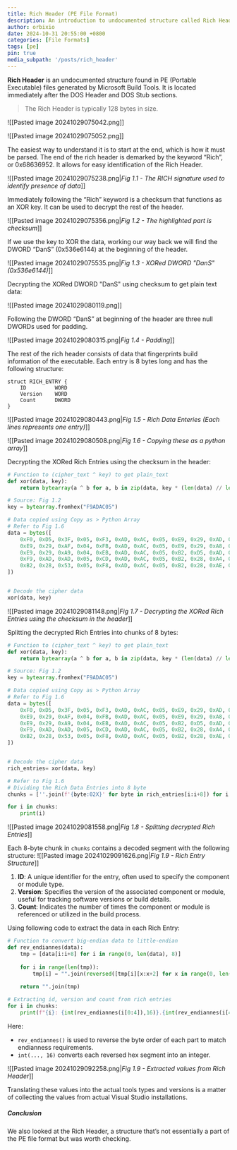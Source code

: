 ```yaml
---
title: Rich Header (PE File Format)
description: An introduction to undocumented structure called Rich Header found in PE (Portable Executable) files generated by Microsoft Build Tools.
author: orbixio
date: 2024-10-31 20:55:00 +0800
categories: [File Formats]
tags: [pe]
pin: true
media_subpath: '/posts/rich_header'
---
```


**Rich Header** is an undocumented structure found in PE (Portable Executable) files generated by Microsoft Build Tools. It is located immediately after the DOS Header and DOS Stub sections.

> The Rich Header is typically 128 bytes in size.

![[Pasted image 20241029075042.png]]

![[Pasted image 20241029075052.png]]

The easiest way to understand it is to start at the end, which is how it must be parsed.
The end of the rich header is demarked by the keyword “Rich”, or 0x68636952. It allows for easy identification of the Rich Header.

![[Pasted image 20241029075238.png|*Fig 1.1 - _The RICH signature used to identify presence of data_*]]

Immediately following the “Rich” keyword is a checksum that functions as an XOR key. It can be used to decrypt the rest of the header. 

![[Pasted image 20241029075356.png|*_Fig 1.2 - The highlighted part is checksum_*]]

If we use the key to XOR the data, working our way back we will find the DWORD “DanS” (0x536e6144) at the beginning of the header.

![[Pasted image 20241029075535.png|*_Fig 1.3 - XORed DWORD "DanS" (0x536e6144)_*]]

Decrypting the XORed DWORD "DanS" using checksum to get plain text data:

![[Pasted image 20241029080119.png]]

Following the DWORD “DanS” at beginning of the header are three null DWORDs used for padding.

![[Pasted image 20241029080315.png|*Fig 1.4 - Padding*]]

The rest of the rich header consists of data that fingerprints build information of the executable. Each entry is 8 bytes long and has the following structure:
```
struct RICH_ENTRY {
    ID         WORD
    Version    WORD
    Count      DWORD
}
```

![[Pasted image 20241029080443.png|*Fig 1.5 - Rich Data Enteries (Each lines represents one entry)*]]

![[Pasted image 20241029080508.png|*_Fig 1.6 - Copying these as a python array_*]]

Decrypting the XORed Rich Entries using the checksum in the header:
```python
# Function to (cipher_text ^ key) to get plain_text
def xor(data, key):
    return bytearray(a ^ b for a, b in zip(data, key * (len(data) // len(key)) + key[:len(data) % len(key)]))

# Source: Fig 1.2
key = bytearray.fromhex("F9ADAC05")

# Data copied using Copy as > Python Array
# Refer to Fig 1.6 
data = bytes([
    0xF0, 0xD5, 0x3F, 0x05, 0xF3, 0xAD, 0xAC, 0x05, 0xE9, 0x29, 0xAD, 0x04, 0xFA, 0xAD, 0xAC, 0x05, 
    0xE9, 0x29, 0xAF, 0x04, 0xFB, 0xAD, 0xAC, 0x05, 0xE9, 0x29, 0xA8, 0x04, 0xF0, 0xAD, 0xAC, 0x05, 
    0xE9, 0x29, 0xA9, 0x04, 0xEB, 0xAD, 0xAC, 0x05, 0xB2, 0xD5, 0xAD, 0x04, 0xFB, 0xAD, 0xAC, 0x05, 
    0xF9, 0xAD, 0xAD, 0x05, 0xCD, 0xAD, 0xAC, 0x05, 0xB2, 0x28, 0xA4, 0x04, 0xF8, 0xAD, 0xAC, 0x05, 
    0xB2, 0x28, 0x53, 0x05, 0xF8, 0xAD, 0xAC, 0x05, 0xB2, 0x28, 0xAE, 0x04, 0xF8, 0xAD, 0xAC, 0x05, 
])


# Decode the cipher data
xor(data, key)
```

![[Pasted image 20241029081148.png|*Fig 1.7 - Decrypting the XORed Rich Entries using the checksum in the header*]]

Splitting the decrypted Rich Entries into chunks of 8 bytes:
```python
# Function to (cipher_text ^ key) to get plain_text
def xor(data, key):
    return bytearray(a ^ b for a, b in zip(data, key * (len(data) // len(key)) + key[:len(data) % len(key)]))

# Source: Fig 1.2
key = bytearray.fromhex("F9ADAC05")

# Data copied using Copy as > Python Array
# Refer to Fig 1.6 
data = bytes([
    0xF0, 0xD5, 0x3F, 0x05, 0xF3, 0xAD, 0xAC, 0x05, 0xE9, 0x29, 0xAD, 0x04, 0xFA, 0xAD, 0xAC, 0x05, 
    0xE9, 0x29, 0xAF, 0x04, 0xFB, 0xAD, 0xAC, 0x05, 0xE9, 0x29, 0xA8, 0x04, 0xF0, 0xAD, 0xAC, 0x05, 
    0xE9, 0x29, 0xA9, 0x04, 0xEB, 0xAD, 0xAC, 0x05, 0xB2, 0xD5, 0xAD, 0x04, 0xFB, 0xAD, 0xAC, 0x05, 
    0xF9, 0xAD, 0xAD, 0x05, 0xCD, 0xAD, 0xAC, 0x05, 0xB2, 0x28, 0xA4, 0x04, 0xF8, 0xAD, 0xAC, 0x05, 
    0xB2, 0x28, 0x53, 0x05, 0xF8, 0xAD, 0xAC, 0x05, 0xB2, 0x28, 0xAE, 0x04, 0xF8, 0xAD, 0xAC, 0x05, 
])


# Decode the cipher data
rich_entries= xor(data, key)

# Refer to Fig 1.6
# Dividing the Rich Data Entries into 8 byte 
chunks = [''.join(f'{byte:02X}' for byte in rich_entries[i:i+8]) for i in range(0, len(rich_entries), 8)]

for i in chunks:
	print(i)
```

![[Pasted image 20241029081558.png|*Fig 1.8 - Splitting decrypted Rich Entries*]]


Each 8-byte chunk in `chunks` contains a decoded segment with the following structure:
![[Pasted image 20241029091626.png|*Fig 1.9 - Rich Entry Structure*]]

1. **ID**: A unique identifier for the entry, often used to specify the component or module type.
2. **Version**: Specifies the version of the associated component or module, useful for tracking software versions or build details.
3. **Count**: Indicates the number of times the component or module is referenced or utilized in the build process.

Using following code to extract the data in each Rich Entry:
```python
# Function to convert big-endian data to little-endian
def rev_endiannes(data):
	tmp = [data[i:i+8] for i in range(0, len(data), 8)]
	
	for i in range(len(tmp)):
		tmp[i] = "".join(reversed([tmp[i][x:x+2] for x in range(0, len(tmp[i]), 2)]))
	
	return "".join(tmp)

# Extracting id, version and count from rich entries
for i in chunks:
    print(f"{i}: {int(rev_endiannes(i[0:4]),16)}.{int(rev_endiannes(i[4:8]),16)}.{int(rev_endiannes(i[8:16]),16)}")

```

Here:

- `rev_endiannes()` is used to reverse the byte order of each part to match endianness requirements.
- `int(..., 16)` converts each reversed hex segment into an integer.

![[Pasted image 20241029092258.png|*Fig 1.9 - Extracted values from Rich Header*]]

Translating these values into the actual tools types and versions is a matter of collecting the values from actual Visual Studio installations.

##### Conclusion
We also looked at the Rich Header, a structure that’s not essentially a part of the PE file format but was worth checking.
